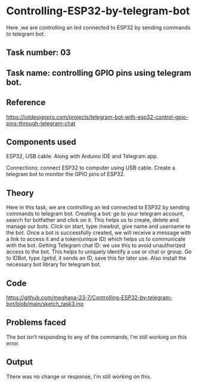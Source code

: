 # Controlling-ESP32-by-telegram-bot
Here ,we are controlling an led connected to ESP32 by sending commands to telegram bot.

## Task number: 03

## Task name: controlling GPIO pins using telegram bot.

## Reference 
https://iotdesignpro.com/projects/telegram-bot-with-esp32-control-gpio-pins-through-telegram-chat

## Components used
ESP32, USB cable. Along with Arduino IDE and Telegram app.

Connections: connect ESP32 to computer using USB cable. Create a telegram bot to monitor the GPIO pins of ESP32.

## Theory
Here in this task, we are controlling an led connected to ESP32 by sending commands to telegram bot.
Creating a bot: go to your telegram account, search for botfather and click on it. This helps us to create, delete and manage our bots. Click on start, type /newbot, give name and username to the bot. Once a bot is successfully created, we will receive a message with a link to access it and a token(unique ID) which helps us to communicate with the bot.
Getting Telegram chat ID: we use this to avoid unauthorized access to the bot. This helps to uniquely identify a use or chat or group. Go to IDBot, type /getid, it sends an ID, save this for later use.
Also install the necessary bot library for telegram bot.

## Code
https://github.com/meghana-23-7/Controlling-ESP32-by-telegram-bot/blob/main/sketch_task3.ino

## Problems faced
The bot isn’t responding to any of the commands, I'm still working on this error. 

## Output

There was no change or response, I'm still working on this.
